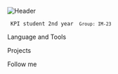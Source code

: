![Header](https://github.com/qrqwqeqt/qrqwqeqt/blob/main/header.gif)


<code> KPI student 2nd year <code> Group: IM-23</code> </code>

Language and Tools

Projects

Follow me